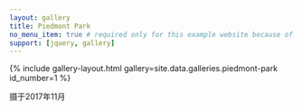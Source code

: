 ```yaml
---
layout: gallery
title: Piedmont Park
no_menu_item: true # required only for this example website because of menu construction
support: [jquery, gallery]
---
```




{% include gallery-layout.html gallery=site.data.galleries.piedmont-park id_number=1 %}


摄于2017年11月

